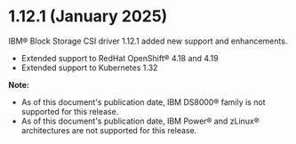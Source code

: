 # 1.12.1 (January 2025)

IBM® Block Storage CSI driver 1.12.1 added new support and enhancements.
- Extended support to RedHat OpenShift® 4.18 and 4.19
- Extended support to Kubernetes 1.32

**Note:**

- As of this document's publication date, IBM DS8000® family is not supported for this release.
- As of this document's publication date, IBM Power® and zLinux® architectures are not supported for this release.
